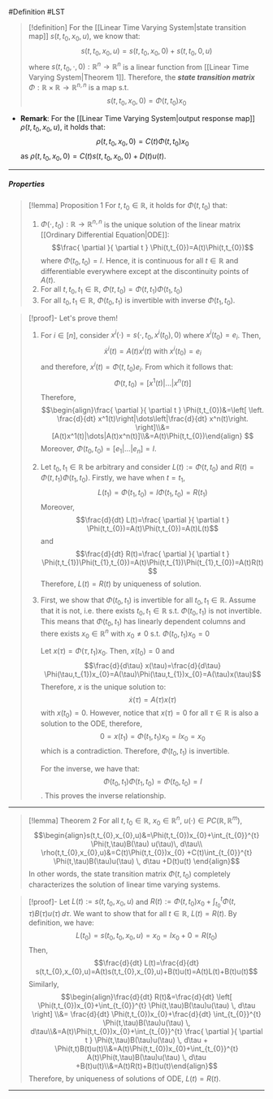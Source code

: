 #Definition #LST 

> [!definition]
> For the [[Linear Time Varying System|state transition map]] $s(t,t_{0},x_{0},u)$, we know that: $$s(t,t_{0},x_{0},u)=s(t,t_{0},x_{0},0)+s(t,t_{0},0,u)$$
> 	where $s(t,t_{0},\cdot,0):\mathbb{R}^n\to \mathbb{R}^n$ is a linear function from [[Linear Time Varying System|Theorem 1]]. Therefore, the ***state transition matrix*** $\Phi:\mathbb{R}\times \mathbb{R} \to \mathbb{R}^{n,n}$ is a map s.t.$$s(t,t_{0},x_{0},0)=\Phi(t,t_{0})x_{0}$$

- **Remark**: For the [[Linear Time Varying System|output response map]] $\rho(t,t_{0},x_{0},u),$ it holds that: $$\rho(t,t_{0},x_{0},0)=C(t)\Phi(t,t_{0})x_{0}$$as $\rho(t,t_{0},x_{0},0)=C(t)s(t,t_{0},x_{0},0)+D(t)u(t)$.
---
##### Properties

> [!lemma] Proposition 1
> For $t,t_{0}\in \mathbb{R}$, it holds for $\Phi(t,t_{0})$ that:
> 1. $\Phi(\cdot,t_{0}):\mathbb{R} \to \mathbb{R}^{n,n}$ is the unique solution of the linear matrix [[Ordinary Differential Equation|ODE]]: $$\frac{ \partial  }{ \partial t } \Phi(t,t_{0})=A(t)\Phi(t,t_{0})$$where $\Phi(t_{0},t_{0})=I$. Hence, it is continuous for all $t\in \mathbb{R}$ and differentiable everywhere except at the discontinuity points of $A(t)$.
> 2. For all $t,t_{0},t_{1}\in \mathbb{R}$, $\Phi(t,t_{0})=\Phi(t,t_{1})\Phi(t_{1},t_{0})$
> 3. For all $t_{0},t_{1}\in \mathbb{R}$, $\Phi(t_{0},t_{1})$ is invertible with inverse $\Phi(t_{1},t_{0})$.

>[!proof]-
>Let's prove them!
>1. For $i\in[n]$, consider $x^i(\cdot)=s(\cdot ,t_{0},x^i(t_{0}),0)$ where $x^i(t_{0})=e_{i}$. Then, $$\dot{x}^i(t)=A(t)x^i(t) \text{ with }x^i(t_{0})=e_{i}$$and therefore, $x^i(t)=\Phi(t,t_{0})e_{i}$. From which it follows that: $$\Phi(t,t_{0})=[x^1(t)|\dots|x^n(t)]$$Therefore, $$\begin{align}\frac{ \partial  }{ \partial t } \Phi(t,t_{0})&=\left[ \left.  \frac{d}{dt} x^1(t)\right|\dots\left|\frac{d}{dt} x^n(t)\right. \right]\\&=[A(t)x^1(t)|\dots|A(t)x^n(t)]\\&=A(t)\Phi(t,t_{0})\end{align} $$
>	Moreover, $\Phi(t_{0},t_{0})=[e_{1}|\dots |e_{n}]=I$. 
>2. Let $t_{0},t_{1}\in \mathbb{R}$ be arbitrary and consider $L(t):=\Phi(t,t_{0})$ and $R(t)=\Phi(t,t_{1})\Phi(t_{1},t_{0})$. Firstly, we have when $t=t_{1}$, $$L(t_{1})=\Phi(t_{1},t_{0})=I\Phi(t_{1},t_{0})=R(t_{1})$$Moreover, $$\frac{d}{dt} L(t)=\frac{ \partial  }{ \partial t } \Phi(t,t_{0})=A(t)\Phi(t,t_{0})=A(t)L(t)$$and $$\frac{d}{dt} R(t)=\frac{ \partial  }{ \partial t } \Phi(t,t_{1})\Phi(t_{1},t_{0})=A(t)\Phi(t,t_{1})\Phi(t_{1},t_{0})=A(t)R(t)$$Therefore, $L(t)=R(t)$ by uniqueness of solution.
>3. First, we show that $\Phi(t_{0},t_{1})$ is invertible for all $t_{0},t_{1}\in \mathbb{R}$. Assume that it is not, i.e. there exists $t_{0},t_{1}\in \mathbb{R}$ s.t. $\Phi(t_{0},t_{1})$ is not invertible. This means that $\Phi(t_{0},t_{1})$ has linearly dependent columns and there exists $x_{0}\in \mathbb{R}^n$ with $x_{0}\neq 0$ s.t. $\Phi(t_{0},t_{1})x_{0}=0$ 
>   
>    Let $x(\tau)=\Phi(\tau,t_{1})x_{0}$. Then, $x(t_{0})=0$ and $$\frac{d}{d\tau} x(\tau)=\frac{d}{d\tau} \Phi(\tau,t_{1})x_{0}=A(\tau)\Phi(\tau,t_{1})x_{0}=A(\tau)x(\tau)$$Therefore, $x$ is the unique solution to: $$\dot{x}(\tau)=A(\tau)x(\tau)$$with $x(t_{0})=0$. However, notice that $x(\tau)=0$ for all $\tau\in \mathbb{R}$ is also a solution to the ODE, therefore, $$0=x(t_{1})=\Phi(t_{1},t_{1})x_{0}=Ix_{0}=x_{0}$$which is a contradiction. Therefore, $\Phi(t_{0},t_{1})$ is invertible.
>    
>    For the inverse, we have that:$$\Phi(t_{0},t_{1})\Phi(t_{1},t_{0})=\Phi(t_{0},t_{0})=I$$. This proves the inverse relationship.
---
> [!lemma] Theorem 2
> For all $t,t_{0}\in \mathbb{R}$, $x_{0}\in \mathbb{R}^n$, $u(\cdot)\in PC(\mathbb{R},\mathbb{R}^m)$, $$\begin{align}s(t,t_{0},x_{0},u)&=\Phi(t,t_{0})x_{0}+\int_{t_{0}}^{t} \Phi(t,\tau)B(\tau) u(\tau)\, d\tau\\ \rho(t,t_{0},x_{0},u)&=C(t)\Phi(t,t_{0})x_{0} +C(t)\int_{t_{0}}^{t} \Phi(t,\tau)B(\tau)u(\tau) \, d\tau +D(t)u(t) \end{align}$$
> In other words, the state transition matrix $\Phi(t,t_{0})$ completely characterizes the solution of linear time varying systems.

> [!proof]-
> Let $L(t):=s(t,t_{0},x_{0},u)$ and $R(t):=\Phi(t,t_{0})x_{0}+\int_{t_{0}}^{t}\Phi(t,\tau)B(\tau)u(\tau)  \, d\tau$. We want to show that for all $t\in \mathbb{R}$, $L(t)=R(t)$. By definition, we have: $$L(t_{0})=s(t_{0},t_{0},x_{0},u)=x_{0}=Ix_{0}+0=R(t_{0})$$Then, $$\frac{d}{dt} L(t)=\frac{d}{dt} s(t,t_{0},x_{0},u)=A(t)s(t,t_{0},x_{0},u)+B(t)u(t)=A(t)L(t)+B(t)u(t)$$Similarly, $$\begin{align}\frac{d}{dt} R(t)&=\frac{d}{dt} \left[ \Phi(t,t_{0})x_{0}+\int_{t_{0}}^{t} \Phi(t,\tau)B(\tau)u(\tau) \, d\tau \right] \\&= \frac{d}{dt} \Phi(t,t_{0})x_{0}+\frac{d}{dt} \int_{t_{0}}^{t} \Phi(t,\tau)B(\tau)u(\tau) \, d\tau\\&=A(t)\Phi(t,t_{0})x_{0}+\int_{t_{0}}^{t} \frac{ \partial  }{ \partial t } \Phi(t,\tau)B(\tau)u(\tau) \, d\tau +  \Phi(t,t)B(t)u(t)\\&=A(t)\Phi(t,t_{0})x_{0}+\int_{t_{0}}^{t} A(t)\Phi(t,\tau)B(\tau)u(\tau) \, d\tau +B(t)u(t)\\&=A(t)R(t)+B(t)u(t)\end{align}$$
> Therefore, by uniqueness of solutions of ODE, $L(t)=R(t)$.
---